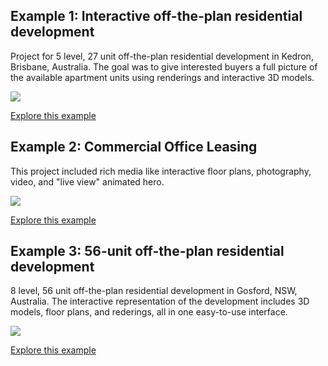 <script id="partner-info" type="application/x-yaml">
NAME: 3D Spaces
TAGLINE: Visual Interactive Real Estate Marketing
DESCRIPTION: Visual interactive navigation for real estate. Include all your Archilogic models and other rich media into one interactive navigational experience.
LINK: https://www.3dspaces.com.au/viznavigator-archilogic/
IMAGE: https://storage.3d.io/535e624259ee6b0200000484/2017-04-12_07-50-45_3Y00jh/hero3.png
LOGO: https://storage.3d.io/535e624259ee6b0200000484/2017-05-26_15-57-44_Uj5waE/viznavigator.png
CONTACT: contact@3dspaces.com.au
COUNTRY: Australia
EXAMPLES:
</script>

<!--Title-->
## Example 1: Interactive off-the-plan residential development

<!--Description-->
Project for 5 level, 27 unit off-the-plan residential development in Kedron, Brisbane, Australia. The goal was to give interested buyers a full picture of the available apartment units using renderings and interactive 3D models.

<!--Picture-->
<a href="https://storage.3d.io/5a4fdff6-a40b-403d-817c-802305866599/2017-07-26_09-43-03_xvnkYO/Screen_Shot_2017-07-26_at_11.34.54.png">
<img style="max-width: 300px;" src="https://storage.3d.io/5a4fdff6-a40b-403d-817c-802305866599/2017-07-26_09-43-03_xvnkYO/Screen_Shot_2017-07-26_at_11.34.54.png">
</a>

<!--Link-->
<a href="http://www.3dspaces.com.au/portfolio/gallagher-on-the-park/">Explore this example</a>

## Example 2: Commercial Office Leasing

<!--Description-->
This project included rich media like interactive floor plans, photography, video, and "live view" animated hero.

<!--Picture-->
<a href="https://storage.3d.io/5a4fdff6-a40b-403d-817c-802305866599/2017-07-26_12-32-12_8SJ7dY/Screen_Shot_2017-07-26_at_14.27.21.png">
<img style="max-width: 300px;" src="https://storage.3d.io/5a4fdff6-a40b-403d-817c-802305866599/2017-07-26_12-32-12_8SJ7dY/Screen_Shot_2017-07-26_at_14.27.21.png">
</a>

<!--Link-->
<a href="http://www.3dspaces.com.au/portfolio/40-tank-street-brisbane/">Explore this example</a>

## Example 3: 56-unit off-the-plan residential development

<!--Description-->
8 level, 56 unit off-the-plan residential development in Gosford, NSW, Australia. The interactive representation of the development includes 3D models, floor plans, and rederings, all in one easy-to-use interface.

<!--Picture-->
<a href="https://storage.3d.io/5a4fdff6-a40b-403d-817c-802305866599/2017-07-26_09-53-27_lXMvWD/Screen_Shot_2017-07-26_at_11.53.09.png">
<img style="max-width: 300px;" src="https://storage.3d.io/5a4fdff6-a40b-403d-817c-802305866599/2017-07-26_09-53-27_lXMvWD/Screen_Shot_2017-07-26_at_11.53.09.png">
</a>

<!--Link-->
<a href="http://www.3dspaces.com.au/portfolio/8-seasons-gosford-nsw/">Explore this example</a>
